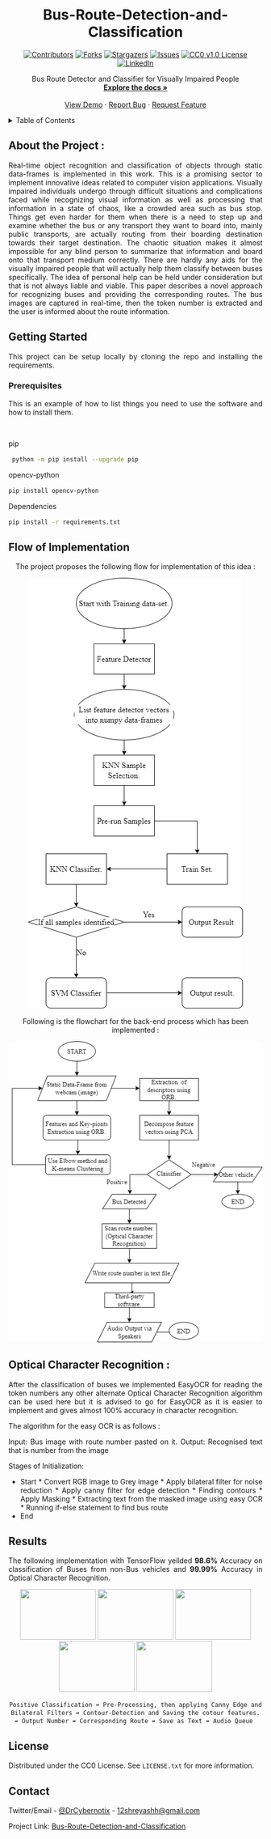 <h1 align="center">Bus-Route-Detection-and-Classification</h1>

<div align="center">
 
[![Contributors][contributors-shield]][contributors-url]
[![Forks][forks-shield]][forks-url]
[![Stargazers][stars-shield]][stars-url]
[![Issues][issues-shield]][issues-url]
[![CC0 v1.0 License][license-shield]][license-url]
[![LinkedIn][linkedin-shield]][linkedin-url]
<!-- [![Webpage][web]][web-url] -->
 
 </div>
 


  <p align="center">
    Bus Route Detector and Classifier for Visually Impaired People
    <br />
    <a href="https://github.com/shr3yash/Bus-Route-Detection-and-Classification/blob/main/README.md"><strong>Explore the docs »</strong></a>
    <br />
    <br />
    <a href="https://github.com/shr3yash/Bus-Route-Detection-and-Classification/blob/main/README.md">View Demo</a>
    ·
    <a href="https://github.com/shr3yash/Bus-Route-Detection-and-Classification/issues">Report Bug</a>
    ·
    <a href="https://github.com/shr3yash/Bus-Route-Detection-and-Classification/issues">Request Feature</a>
  </p>

 
 <div align="justify">
 <!-- TABLE OF CONTENTS -->
<details>
  <summary>Table of Contents</summary>
  <ol>
    <li>
      <a href="#about-the-project">About The Project :</a>
      <ul>
        <li><a href="#built-with">Built With</a></li>
      </ul>
    </li>
    <li>
      <a href="#getting-started">Getting Started</a>
      <ul>
        <li><a href="#prerequisites">Prerequisites</a></li>
        <li><a href="#installation">Installation</a></li>
      </ul>
    </li>
    <li><a href="#usage">Usage</a></li>
    <li><a href="#roadmap">Roadmap</a></li>
    <li><a href="#contributing">Contributing</a></li>
    <li><a href="#license">License</a></li>
    <li><a href="#contact">Contact</a></li>
  </ol>
</details>
 
 ## About the Project :
 
 Real-time object recognition and classification of objects through static data-frames is implemented in this work. This is a promising sector to implement innovative ideas
 related to computer vision applications. Visually impaired individuals undergo through difficult situations and complications faced while recognizing visual information as well
 as processing that information in a state of chaos, like a crowded area such as bus stop. Things get even harder for them when there is a need to step up and examine whether
 the bus or any transport they want to board into, mainly public transports, are actually routing from their boarding destination towards their target destination.
 The chaotic situation makes it almost impossible for any blind person to summarize that information and board onto that transport medium correctly. There are hardly any aids
 for the visually impaired people that will actually help them classify between buses specifically. The idea of personal help can be held under consideration but that is not 
 always liable and viable. This paper describes a novel approach for recognizing buses and providing the corresponding routes.  The bus images are captured in real-time, then 
 the token number is extracted and the user is informed about the route information. 
 
## Getting Started

 This project can be setup locally by cloning the repo and installing the requirements.

### Prerequisites

This is an example of how to list things you need to use the software and how to install them.
 
 <br/>
 
pip 
 ```sh
  python -m pip install --upgrade pip
 ```
 
opencv-python
```sh
pip install opencv-python
```
 
Dependencies 
 ```sh
pip install -r requirements.txt
```
 
 ## Flow of Implementation 
 
 <div align="center">
  
The project proposes the following flow for implementation of this idea : 
 
<a href="https://github.com/DrCybernotix/Bus-Route-Detection-and-Classification/blob/main/DemoImages/Picture1.png">
    <img src="DemoImages/Picture1.png" alt="Flowchart of the Process">
</a>

 Following is the flowchart for the back-end process which has been implemented :
 
<a href="https://github.com/DrCybernotix/Bus-Route-Detection-and-Classification/blob/main/DemoImages/Picture2.png">
    <img src="DemoImages/Picture2.png" alt="Flowchart of the Process">
</a>
  
</div>
 
 ## Optical Character Recognition : 
 
 After the classification of buses we implemented EasyOCR for reading the token numbers any other alternate Optical Character Recognition algorithm can be used here but it is advised to go for EasyOCR as it is easier to implement and gives almost 100% accuracy in character recognition.




The algorithm for the easy OCR is as follows : 

 Input: Bus image with route number pasted on it.
 Output: Recognised text that is number from the image

Stages of Initialization:

   * Start 
    * Convert RGB image to Grey image
    * Apply bilateral filter for noise reduction
    * Apply canny filter for edge detection 
    * Finding contours
    * Apply Masking
    * Extracting text from the masked image using easy OCR
    * Running if-else statement to find bus route
   * End
 
 ## Results 
 
 The following implementation with TensorFlow yeilded **98.6%** Accuracy on classification of Buses from non-Bus vehicles and **99.99%** Accuracy in Optical Character Recognition.
 
 <div align="center">
    <img src="https://user-images.githubusercontent.com/60093808/150591368-bbdf0b5f-aa36-466d-b9d7-2c76b5f90649.png" width="150" height="100" />
    <img src="https://user-images.githubusercontent.com/60093808/150591426-cec2cb78-f4fb-4f35-a017-e8c1e47c87c2.png" width="150" height="100" />
    <img src="https://user-images.githubusercontent.com/60093808/150591454-6c1aa74e-d7a5-42e2-b579-15c40cb7c149.png" width="150" height="100" />
    <img src="https://user-images.githubusercontent.com/60093808/150591484-d53cbf55-d9db-4771-b93e-12283f618210.png" width="150" height="100" />
    <img src="https://user-images.githubusercontent.com/60093808/150591513-22698ecc-3e4a-4875-bc6d-b0a82e887292.png" width="150" height="100" />

    Positive Classification ➡ Pre-Processing, then applying Canny Edge and Bilateral Filters ➡ Contour-Detection and Saving the cotour features. ➡ Output Number ➡ Corresponding Route ➡ Save as Text ➡ Audio Queue 
  </div>
 
 ## License

Distributed under the CC0 License. See `LICENSE.txt` for more information.
 
 ## Contact

Twitter/Email - [@DrCybernotix](https://twitter.com/DrCybernotix) - 12shreyashh@gmail.com

Project Link: [Bus-Route-Detection-and-Classification](https://github.com/DrCybernotix/Bus-Route-Detection-and-Classification)
 
 </div>
 
[contributors-shield]: https://img.shields.io/github/contributors/shr3yash/Bus-Route-Detection-and-Classification.svg?style=for-the-badge
[contributors-url]: https://github.com/shr3yash/Bus-Route-Detection-and-Classification/graphs/contributors
[forks-shield]: https://img.shields.io/github/forks/shr3yash/Bus-Route-Detection-and-Classification.svg?style=for-the-badge
[forks-url]: https://github.com/shr3yash/Bus-Route-Detection-and-Classification/network/members
[stars-shield]: https://img.shields.io/github/stars/shr3yash/Bus-Route-Detection-and-Classification.svg?style=for-the-badge
[stars-url]: https://github.com/shr3yash/Bus-Route-Detection-and-Classification/stargazers
[issues-shield]: https://img.shields.io/github/issues/shr3yash/Bus-Route-Detection-and-Classification?style=for-the-badge
[issues-url]: https://github.com/shr3yash/Bus-Route-Detection-and-Classification/issues
[license-shield]: https://img.shields.io/github/license/shr3yash/Bus-Route-Detection-and-Classification.svg?style=for-the-badge
[license-url]: https://github.com/shr3yash/Bus-Route-Detection-and-Classification/blob/main/LICENSE
[linkedin-shield]: https://img.shields.io/badge/-LinkedIn-black.svg?style=for-the-badge&logo=linkedin&colorB=555
[linkedin-url]: https://in.linkedin.com/in/shreyash-bhatkar-5bb904194
[product-screenshot]: images/screenshot.png
<!-- [web]: https://img.shields.io/website?down_color=red&down_message=offline&style=for-the-badge&up_color=blue&up_message=Click%20for%20Live%20Demo&url=https%3A%2F%2Feskimoio.netlify.app%2Findex.html
[web-url]: https://eskimoio.netlify.app/ -->
